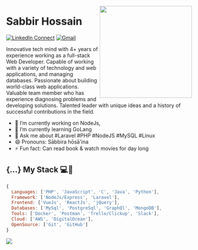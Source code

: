 <!--
### Hi there 👋

**lgope/lgope** is a ✨ _special_ ✨ repository because its `README.md` (this file) appears on your GitHub profile.

Here are some ideas to get you started:

- 🔭 I’m currently working on ...
- 🌱 I’m currently learning ...
- 👯 I’m looking to collaborate on ...
- 🤔 I’m looking for help with ...
- 💬 Ask me about ...
- 📫 How to reach me: ...
- 😄 Pronouns: ...
- ⚡ Fun fact: ...
-->

<a target="_blank" href="#"><img width="250" align="right" src="https://user-images.githubusercontent.com/58518192/87162442-bf3e8180-c2e7-11ea-9f2a-53a50306b7ce.gif"></a>

# Sabbir Hossain

[![LinkedIn Connect](https://img.shields.io/badge/%20-Connect-black?color=14171A&labelColor=212121&logo=linkedin&logoColor=ffcc80)](https://www.linkedin.com/in/iamsabbir68/)
[![Gmail](https://img.shields.io/badge/%20-Send%20Mail-black?color=14171A&labelColor=ef5350&logo=gmail&logoColor=ffffff)](mailto:lakshman35-2256@diu.edu.bd)

Innovative tech mind with 4+ years of experience working as a full-stack Web Developer. Capable of working with a variety of technology and web applications, and managing databases. Passionate about building world-class web applications. Valuable team member who has experience diagnosing problems and developing solutions. Talented leader with unique ideas and a history of successful contributions in the field. 

- 🔭 I’m currently working on NodeJs,
- 🌱 I’m currently learning GoLang
- 💬 Ask me about #Laravel #PHP #NodeJS #MySQL #Linux
- 😄 Pronouns: Sābbira hōsā'ina
- ⚡ Fun fact: Can read book & watch movies for day long

## {...} My Stack 💻🚀

```js
{
  Languages: ['PHP', 'JavaScript', 'C', 'Java', 'Python'],
  Framework: ['NodeJs/Express', 'Laravel'],
  Frontend: ['VueJs', 'ReactJs', 'jQuery'],
  Databases: ['MySql', 'PostgreSql', 'GraphQl', 'MongoDB'],
  Tools: ['Docker', 'Postman', 'Trello/Clickup', 'Slack'],
  Cloud: ['AWS', 'DigitalOcean'],
  OpenSource: ['Git', 'GitHub']
}
```

<img src="https://github-readme-stats.vercel.app/api/?username=sabbir268&show_icons=true&title_color=#454441&icon_color=79ff97&text_color=#454441&bg_color=#dedcd7">

